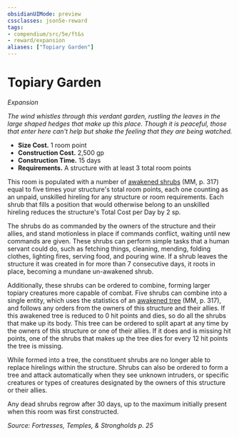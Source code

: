 ```yaml
---
obsidianUIMode: preview
cssclasses: json5e-reward
tags:
- compendium/src/5e/ft&s
- reward/expansion
aliases: ["Topiary Garden"]
---
```

# Topiary Garden
*Expansion*  

*The wind whistles through this verdant garden, rustling the leaves in the large shaped hedges that make up this place. Though it is peaceful, those that enter here can't help but shake the feeling that they are being watched.*

- **Size Cost.** 1 room point  
- **Construction Cost.** 2,500 gp  
- **Construction Time.** 15 days  
- **Requirements.** A structure with at least 3 total room points  

This room is populated with a number of [awakened shrubs](2-Mechanics/CLI/bestiary/plant/awakened-shrub.md) (MM, p. 317) equal to five times your structure's total room points, each one counting as an unpaid, unskilled hireling for any structure or room requirements. Each shrub that fills a position that would otherwise belong to an unskilled hireling reduces the structure's Total Cost per Day by 2 sp.

The shrubs do as commanded by the owners of the structure and their allies, and stand motionless in place if commands conflict, waiting until new commands are given. These shrubs can perform simple tasks that a human servant could do, such as fetching things, cleaning, mending, folding clothes, lighting fires, serving food, and pouring wine. If a shrub leaves the structure it was created in for more than 7 consecutive days, it roots in place, becoming a mundane un-awakened shrub.

Additionally, these shrubs can be ordered to combine, forming larger topiary creatures more capable of combat. Five shrubs can combine into a single entity, which uses the statistics of an [awakened tree](2-Mechanics/CLI/bestiary/plant/awakened-tree.md) (MM, p. 317), and follows any orders from the owners of this structure and their allies. If this awakened tree is reduced to 0 hit points and dies, so do all the shrubs that make up its body. This tree can be ordered to split apart at any time by the owners of this structure or one of their allies. If it does and is missing hit points, one of the shrubs that makes up the tree dies for every 12 hit points the tree is missing.

While formed into a tree, the constituent shrubs are no longer able to replace hirelings within the structure. Shrubs can also be ordered to form a tree and attack automatically when they see unknown intruders, or specific creatures or types of creatures designated by the owners of this structure or their allies.

Any dead shrubs regrow after 30 days, up to the maximum initially present when this room was first constructed.

*Source: Fortresses, Temples, & Strongholds p. 25*